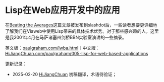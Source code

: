 
# Lisp在Web应用开发中的应用

在[Beating the Averages](https://hijiangchuan.com/paulgraham/006-Beating-the-Averages)这篇文章被发布到slashdot后，一些读者想要更详细地了解我们在Viaweb中使用Lisp带来的具体技术优势。对于那些感兴趣的人，这里是我2001年4月在马萨诸塞州剑桥BBN实验室演讲的一些摘录。

英文版：[paulgraham.com/lwba.html](https://paulgraham.com/lwba.html)｜中文版：[HiJiangChuan.com/paulgraham/005-lisp-for-web-based-applications](https://hijiangchuan.com/paulgraham/005-lisp-for-web-based-applications)

更新记录：
- 2025-02-20 [HiJiangChuan](https://hijiangchuan.com) 初稿翻译，术语待验证；
